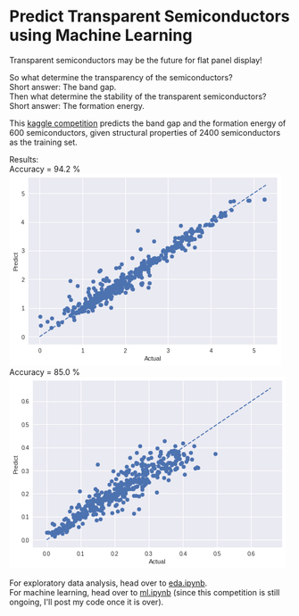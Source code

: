 # Predict Transparent Semiconductors using Machine Learning
Transparent semiconductors may be the future for flat panel display!<br>

So what determine the transparency of the semiconductors? <br>
Short answer: The band gap. <br>
Then what determine the stability of the transparent semiconductors? <br>
Short answer: The formation energy. <br>

This [kaggle competition](https://www.kaggle.com/c/nomad2018-predict-transparent-conductors/) predicts the band gap and the formation energy of 600 semiconductors, given structural properties of 2400 semiconductors as the training set.

Results: <br>
Accuracy = 94.2 % <br>
<img src=bandgap.png> <br>
Accuracy = 85.0 % <br>
<img src=formation.png> <br>

For exploratory data analysis, head over to [eda.ipynb](eda.ipynb). <br>
For machine learning, head over to [ml.ipynb](ml.ipynb) (since this competition is still ongoing, I'll post my code once it is over). <br>
